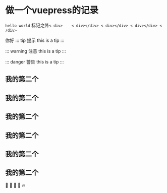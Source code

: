 # 做一个vuepress的记录
`hello world`
标记之外`
< div>   
    < div></div>
    < div></div>
    < div></div>
< /div>
`

你好
::: tip 提示
this is a tip
:::

::: warning 注意
this is a tip
:::

::: danger 警告
this is a tip
:::
## 我的第二个
## 我的第二个
## 我的第二个
## 我的第二个
## 我的第二个
## 我的第二个

:tada: :100: :bamboo: :gift_heart: :fire: